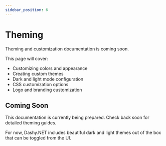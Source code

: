 ```yaml
---
sidebar_position: 6
---
```


# Theming

Theming and customization documentation is coming soon.

This page will cover:

- Customizing colors and appearance
- Creating custom themes
- Dark and light mode configuration
- CSS customization options
- Logo and branding customization

## Coming Soon

This documentation is currently being prepared. Check back soon for detailed theming guides.

For now, Dashy.NET includes beautiful dark and light themes out of the box that can be toggled from the UI.
